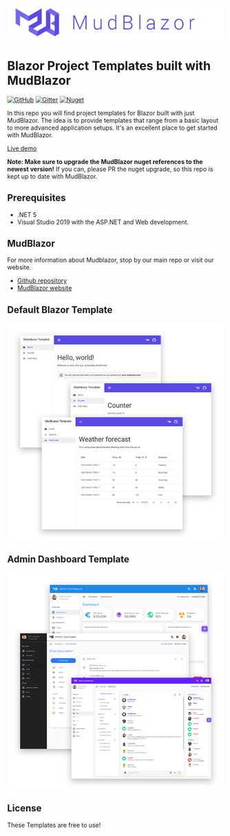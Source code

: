 # ![MudBlazor](content/MudBlazor-GitHub.png)
# Blazor Project Templates built with MudBlazor

[![GitHub](https://img.shields.io/github/license/garderoben/mudblazor?color=%23594ae2&style=flat-square)](https://github.com/Garderoben/MudBlazor.Templates/blob/master/LICENSE)
[![Gitter](https://img.shields.io/gitter/room/MudBlazor/community?style=flat-square)](https://gitter.im/MudBlazor/community)
[![Nuget](https://img.shields.io/nuget/v/MudBlazor?style=flat-square)](https://www.nuget.org/packages/MudBlazor/)


In this repo you will find project templates for Blazor built with just MudBlazor. The idea is to provide templates that range from a basic layout to more advanced application setups. It's an excellent place to get started with MudBlazor.

[Live demo](https://templates.mudblazor.com/)

**Note: Make sure to upgrade the MudBlazor nuget references to the newest version!** If you can, please PR the nuget upgrade, so this repo is kept up to date with MudBlazor.

## Prerequisites

- .NET 5
- Visual Studio 2019 with the ASP.NET and Web development.

## MudBlazor
For more information about Mudblazor, stop by our main repo or visit our website.
- [Github repository](https://github.com/Garderoben/MudBlazor)
- [MudBlazor website](https://mudblazor.com)

## Default Blazor Template
![DefaultBlazorTemplate](content/DefaultBlazorTemplate.png)

## Admin Dashboard Template
![AdminDashboardTemplate](content/AdminDashboardTemplate.png)

## License

These Templates are free to use!
